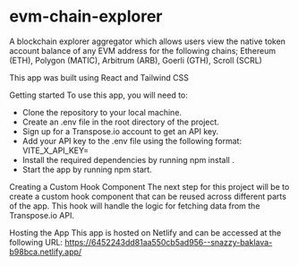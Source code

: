 # evm-chain-explorer
A blockchain explorer aggregator which allows users view the native token account balance of any EVM address for the following chains; Ethereum (ETH), Polygon (MATIC), Arbitrum (ARB), Goerli (GTH), Scroll (SCRL)

This app was built using React and Tailwind CSS

Getting started
To use this app, you will need to:

- Clone the repository to your local machine.
- Create an .env file in the root directory of the project.
- Sign up for a Transpose.io account to get an API key.
- Add your API key to the .env file using the following format: VITE_X_API_KEY=<your-api-key>
- Install the required dependencies by running npm install .
- Start the app by running npm start.

Creating a Custom Hook Component
The next step for this project will be to create a custom hook component that can be reused across different parts of the app. This hook will handle the logic for fetching data from the Transpose.io API.

Hosting the App
This app is hosted on Netlify and can be accessed at the following URL: https://6452243dd81aa550cb5ad956--snazzy-baklava-b98bca.netlify.app/
